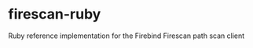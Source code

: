 firescan-ruby
=============

Ruby reference implementation for the Firebind Firescan path scan client
